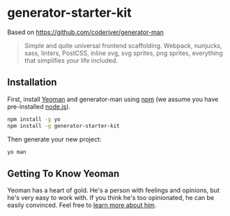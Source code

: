 # generator-starter-kit
Based on https://github.com/coderiver/generator-man

> Simple and quite universal frontend scaffolding. Webpack, nunjucks, sass, linters, PostCSS, inline svg, svg sprites, png sprites, everything that simplifies your life included.

## Installation

First, install [Yeoman](http://yeoman.io) and generator-man using [npm](https://www.npmjs.com/) (we assume you have pre-installed [node.js](https://nodejs.org/)).

```bash
npm install -g yo
npm install -g generator-starter-kit
```

Then generate your new project:

```bash
yo man
```

## Getting To Know Yeoman

Yeoman has a heart of gold. He&#39;s a person with feelings and opinions, but he&#39;s very easy to work with. If you think he&#39;s too opinionated, he can be easily convinced. Feel free to [learn more about him](http://yeoman.io/).

